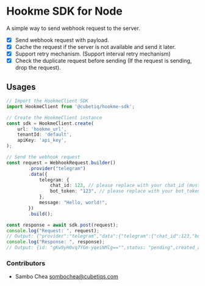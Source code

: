 # Hookme SDK for Node

A simple way to send webhook request to the server.

-   [x] Send webhook request with payload.
-   [x] Cache the request if the server is not available and send it later.
-   [x] Support retry mechanism. (Support interval retry mechanism)
-   [x] Check the duplicate request before sending (If the request is sending, drop the request).

## Usages

```typescript
// Import the HookmeClient SDK
import HookmeClient from '@cubetiq/hookme-sdk';

// Create the HookmeClient instance
const sdk = HookmeClient.create(
    url: 'hookme_url',
    tenantId: 'default',
    apiKey: 'api_key',
);

// Send the webhook request
const request = WebhookRequest.builder()
        .provider("telegram")
        .data({
            telegram: {
                chat_id: 123, // please replace with your chat_id (must a correct chat_id)
                bot_token: "123", // please replace with your bot_token (must a correct bot_token)
            },
            message: "Hello, world!",
        })
        .build();

const response = await sdk.post(request);
console.log("Request: ", request);
// Output: {"provider":"telegram","data":{"telegram":{"chat_id":123,"bot_token":"123"},"message":"Hello, world!"}}
console.log("Response: ", response);
// Output: {id: "gKw9yH0vq7YGm-yqeiNMlg=="",status: "pending",created_at: "2024-05-29T11:17:45.295Z"}
```

### Contributors

-   Sambo Chea <sombochea@cubetiqs.com>
